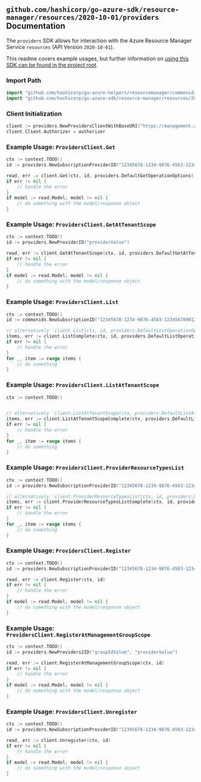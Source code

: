 
## `github.com/hashicorp/go-azure-sdk/resource-manager/resources/2020-10-01/providers` Documentation

The `providers` SDK allows for interaction with the Azure Resource Manager Service `resources` (API Version `2020-10-01`).

This readme covers example usages, but further information on [using this SDK can be found in the project root](https://github.com/hashicorp/go-azure-sdk/tree/main/docs).

### Import Path

```go
import "github.com/hashicorp/go-azure-helpers/resourcemanager/commonids"
import "github.com/hashicorp/go-azure-sdk/resource-manager/resources/2020-10-01/providers"
```


### Client Initialization

```go
client := providers.NewProvidersClientWithBaseURI("https://management.azure.com")
client.Client.Authorizer = authorizer
```


### Example Usage: `ProvidersClient.Get`

```go
ctx := context.TODO()
id := providers.NewSubscriptionProviderID("12345678-1234-9876-4563-123456789012", "providerValue")

read, err := client.Get(ctx, id, providers.DefaultGetOperationOptions())
if err != nil {
	// handle the error
}
if model := read.Model; model != nil {
	// do something with the model/response object
}
```


### Example Usage: `ProvidersClient.GetAtTenantScope`

```go
ctx := context.TODO()
id := providers.NewProviderID("providerValue")

read, err := client.GetAtTenantScope(ctx, id, providers.DefaultGetAtTenantScopeOperationOptions())
if err != nil {
	// handle the error
}
if model := read.Model; model != nil {
	// do something with the model/response object
}
```


### Example Usage: `ProvidersClient.List`

```go
ctx := context.TODO()
id := commonids.NewSubscriptionID("12345678-1234-9876-4563-123456789012")

// alternatively `client.List(ctx, id, providers.DefaultListOperationOptions())` can be used to do batched pagination
items, err := client.ListComplete(ctx, id, providers.DefaultListOperationOptions())
if err != nil {
	// handle the error
}
for _, item := range items {
	// do something
}
```


### Example Usage: `ProvidersClient.ListAtTenantScope`

```go
ctx := context.TODO()


// alternatively `client.ListAtTenantScope(ctx, providers.DefaultListAtTenantScopeOperationOptions())` can be used to do batched pagination
items, err := client.ListAtTenantScopeComplete(ctx, providers.DefaultListAtTenantScopeOperationOptions())
if err != nil {
	// handle the error
}
for _, item := range items {
	// do something
}
```


### Example Usage: `ProvidersClient.ProviderResourceTypesList`

```go
ctx := context.TODO()
id := providers.NewSubscriptionProviderID("12345678-1234-9876-4563-123456789012", "providerValue")

// alternatively `client.ProviderResourceTypesList(ctx, id, providers.DefaultProviderResourceTypesListOperationOptions())` can be used to do batched pagination
items, err := client.ProviderResourceTypesListComplete(ctx, id, providers.DefaultProviderResourceTypesListOperationOptions())
if err != nil {
	// handle the error
}
for _, item := range items {
	// do something
}
```


### Example Usage: `ProvidersClient.Register`

```go
ctx := context.TODO()
id := providers.NewSubscriptionProviderID("12345678-1234-9876-4563-123456789012", "providerValue")

read, err := client.Register(ctx, id)
if err != nil {
	// handle the error
}
if model := read.Model; model != nil {
	// do something with the model/response object
}
```


### Example Usage: `ProvidersClient.RegisterAtManagementGroupScope`

```go
ctx := context.TODO()
id := providers.NewProviders2ID("groupIdValue", "providerValue")

read, err := client.RegisterAtManagementGroupScope(ctx, id)
if err != nil {
	// handle the error
}
if model := read.Model; model != nil {
	// do something with the model/response object
}
```


### Example Usage: `ProvidersClient.Unregister`

```go
ctx := context.TODO()
id := providers.NewSubscriptionProviderID("12345678-1234-9876-4563-123456789012", "providerValue")

read, err := client.Unregister(ctx, id)
if err != nil {
	// handle the error
}
if model := read.Model; model != nil {
	// do something with the model/response object
}
```
